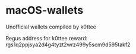 # macOS-wallets
Unofficial wallets compiled by k0ttee

Regus address for k0ttee reward:
rgs1q2ppjsya2d4g4tyzt2wrz499y5scm9d595takf2
